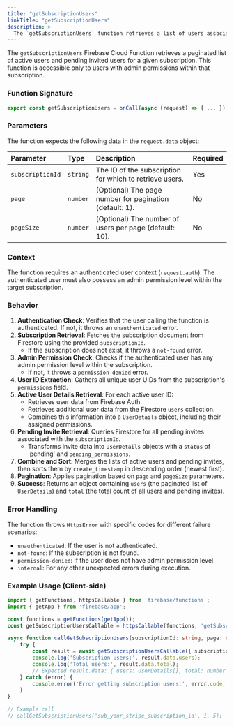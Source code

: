 ```yaml
---
title: "getSubscriptionUsers"
linkTitle: "getSubscriptionUsers"
description: >
  The `getSubscriptionUsers` function retrieves a list of users associated with a subscription.
---
```


The `getSubscriptionUsers` Firebase Cloud Function retrieves a paginated list of active users and pending invited users for a given subscription. This function is accessible only to users with admin permissions within that subscription.

### Function Signature

```typescript
export const getSubscriptionUsers = onCall(async (request) => { ... });
```

### Parameters

The function expects the following data in the `request.data` object:

| Parameter        | Type     | Description                                                              | Required |
| :--------------- | :------- | :----------------------------------------------------------------------- | :------- |
| `subscriptionId`   | `string` | The ID of the subscription for which to retrieve users.                  | Yes      |
| `page`           | `number` | (Optional) The page number for pagination (default: 1).                  | No       |
| `pageSize`       | `number` | (Optional) The number of users per page (default: 10).                   | No       |

### Context

The function requires an authenticated user context (`request.auth`). The authenticated user must also possess an admin permission level within the target subscription.

### Behavior

1.  **Authentication Check**: Verifies that the user calling the function is authenticated. If not, it throws an `unauthenticated` error.
2.  **Subscription Retrieval**: Fetches the subscription document from Firestore using the provided `subscriptionId`.
    *   If the subscription does not exist, it throws a `not-found` error.
3.  **Admin Permission Check**: Checks if the authenticated user has any admin permission level within the subscription.
    *   If not, it throws a `permission-denied` error.
4.  **User ID Extraction**: Gathers all unique user UIDs from the subscription's `permissions` field.
5.  **Active User Details Retrieval**: For each active user ID:
    *   Retrieves user data from Firebase Auth.
    *   Retrieves additional user data from the Firestore `users` collection.
    *   Combines this information into a `UserDetails` object, including their assigned permissions.
6.  **Pending Invite Retrieval**: Queries Firestore for all pending invites associated with the `subscriptionId`.
    *   Transforms invite data into `UserDetails` objects with a `status` of 'pending' and `pending_permissions`.
7.  **Combine and Sort**: Merges the lists of active users and pending invites, then sorts them by `create_timestamp` in descending order (newest first).
8.  **Pagination**: Applies pagination based on `page` and `pageSize` parameters.
9.  **Success**: Returns an object containing `users` (the paginated list of `UserDetails`) and `total` (the total count of all users and pending invites).

### Error Handling

The function throws `HttpsError` with specific codes for different failure scenarios:

*   `unauthenticated`: If the user is not authenticated.
*   `not-found`: If the subscription is not found.
*   `permission-denied`: If the user does not have admin permission level.
*   `internal`: For any other unexpected errors during execution.

### Example Usage (Client-side)

```typescript
import { getFunctions, httpsCallable } from 'firebase/functions';
import { getApp } from 'firebase/app';

const functions = getFunctions(getApp());
const getSubscriptionUsersCallable = httpsCallable(functions, 'getSubscriptionUsers');

async function callGetSubscriptionUsers(subscriptionId: string, page: number = 1, pageSize: number = 10) {
    try {
        const result = await getSubscriptionUsersCallable({ subscriptionId, page, pageSize });
        console.log('Subscription users:', result.data.users);
        console.log('Total users:', result.data.total);
        // Expected result.data: { users: UserDetails[], total: number }
    } catch (error) {
        console.error('Error getting subscription users:', error.code, error.message);
    }
}

// Example call
// callGetSubscriptionUsers('sub_your_stripe_subscription_id', 1, 5);
